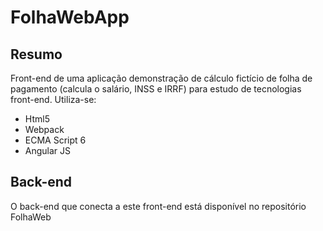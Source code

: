 # FolhaWebApp

## Resumo
Front-end de uma aplicação demonstração de cálculo fictício de folha de pagamento (calcula o salário, INSS e IRRF) para estudo de tecnologias front-end. Utiliza-se: 
- Html5
- Webpack
- ECMA Script 6
- Angular JS

## Back-end
O back-end que conecta a este front-end está disponível no repositório FolhaWeb
